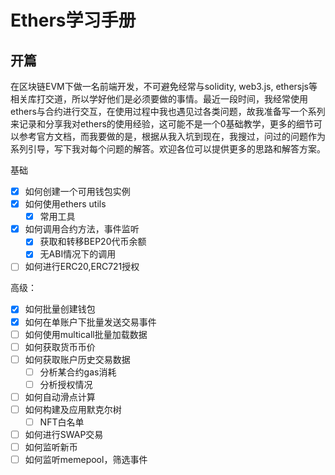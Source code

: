 # Ethers学习手册

## 开篇

在区块链EVM下做一名前端开发，不可避免经常与solidity, web3.js, ethersjs等相关库打交道，所以学好他们是必须要做的事情。最近一段时间，我经常使用ethers与合约进行交互，在使用过程中我也遇见过各类问题，故我准备写一个系列来记录和分享我对ethers的使用经验，这可能不是一个0基础教学，更多的细节可以参考官方文档，而我要做的是，根据从我入坑到现在，我搜过，问过的问题作为系列引导，写下我对每个问题的解答。欢迎各位可以提供更多的思路和解答方案。

基础

- [x] 如何创建一个可用钱包实例
- [x] 如何使用ethers utils
  - [x] 常用工具
- [x] 如何调用合约方法，事件监听
  - [x] 获取和转移BEP20代币余额
  - [x] 无ABI情况下的调用
- [ ] 如何进行ERC20,ERC721授权

高级：

- [x] 如何批量创建钱包
- [x] 如何在单账户下批量发送交易事件
- [ ] 如何使用multicall批量加载数据
- [ ] 如何获取货币币价
- [ ] 如何获取账户历史交易数据
  - [ ] 分析某合约gas消耗
  - [ ] 分析授权情况
- [ ] 如何自动滑点计算
- [ ] 如何构建及应用默克尔树
  - [ ] NFT白名单
- [ ] 如何进行SWAP交易
- [ ] 如何监听新币
- [ ] 如何监听memepool，筛选事件

